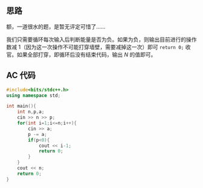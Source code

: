 ## 思路

额，一道很水的题，是暂无评定可惜了……

我们只需要循环每次输入后判断能量是否为负。如果为负，则输出目前进行的操作数减 $1$（因为这一次操作不可能打穿墙壁，需要减掉这一次）即可 `return 0;` 收官。如果全部打穿，即循环后没有结束代码，输出 $N$ 的值即可。

## AC 代码

```cpp
#include<bits/stdc++.h>
using namespace std;

int main(){
    int n,p,a;
    cin >> n >> p;
    for(int i=1;i<=n;i++){
        cin >> a;
        p -= a;
        if(p<0){
            cout << i-1;
            return 0;
        }
    }
    cout << n;
    return 0;
}
```